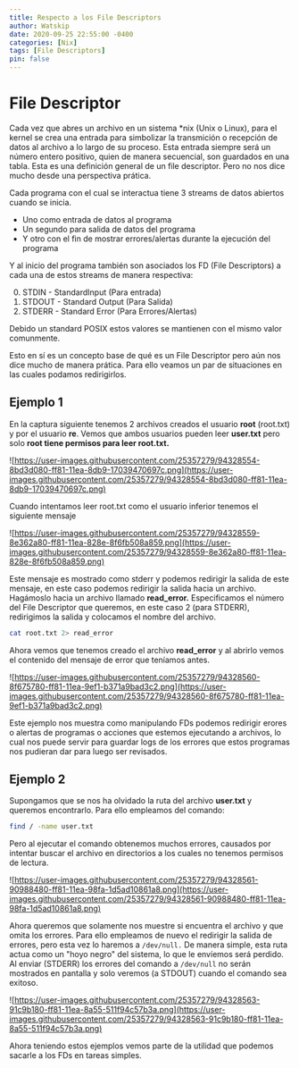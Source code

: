 ```yaml
---
title: Respecto a los File Descriptors
author: Watskip
date: 2020-09-25 22:55:00 -0400
categories: [Nix]
tags: [File Descriptors]
pin: false
---
```




# File Descriptor

Cada vez que abres un archivo en un sistema *nix (Unix o Linux), para el kernel se crea una entrada para simbolizar la transmición o recepción de datos al archivo a lo largo de su proceso. Esta entrada siempre será un número entero positivo, quien de manera secuencial, son guardados en una tabla. Esta es una definición general de un file descriptor. Pero no nos dice mucho desde una perspectiva prática.

Cada programa con el cual se interactua tiene 3 streams de datos abiertos cuando se inicia. 

* Uno como entrada de datos al programa 
* Un segundo para salida de datos del programa
* Y otro con el fin de mostrar errores/alertas durante la ejecución del programa

Y al inicio del programa también son asociados los FD (File Descriptors) a cada una de estos streams de manera respectiva:

0. STDIN - StandardInput (Para entrada)
1. STDOUT - Standard Output (Para Salida)
2. STDERR - Standard Error (Para Errores/Alertas)

Debido un standard POSIX estos valores se mantienen con el mismo valor comunmente.

Esto en sí es un concepto base de qué es un File Descriptor pero aún nos dice mucho de manera prática. Para ello veamos un par de situaciones en las cuales podamos redirigirlos.

## Ejemplo 1

En la captura siguiente tenemos 2 archivos creados el usuario **root** (root.txt) y por el usuario **re**. Vemos que ambos usuarios pueden leer **user.txt** pero solo **root tiene permisos para leer root.txt.**

![https://user-images.githubusercontent.com/25357279/94328554-8bd3d080-ff81-11ea-8db9-17039470697c.png](https://user-images.githubusercontent.com/25357279/94328554-8bd3d080-ff81-11ea-8db9-17039470697c.png)

Cuando intentamos leer root.txt como el usuario inferior tenemos el siguiente mensaje

![https://user-images.githubusercontent.com/25357279/94328559-8e362a80-ff81-11ea-828e-8f6fb508a859.png](https://user-images.githubusercontent.com/25357279/94328559-8e362a80-ff81-11ea-828e-8f6fb508a859.png)

Este mensaje es mostrado como stderr y podemos redirigir la salida de este mensaje, en este caso podemos redirigir la salida hacia un archivo. Hagámoslo hacia un archivo llamado **read_error.** Especificamos el número del File Descriptor que queremos, en este caso 2 (para STDERR), redirigimos la salida y colocamos el nombre del archivo.

```bash
cat root.txt 2> read_error
```

Ahora vemos que tenemos creado el archivo **read_error**  y al abrirlo vemos el contenido del mensaje de error que teníamos antes.

![https://user-images.githubusercontent.com/25357279/94328560-8f675780-ff81-11ea-9ef1-b371a9bad3c2.png](https://user-images.githubusercontent.com/25357279/94328560-8f675780-ff81-11ea-9ef1-b371a9bad3c2.png)

Este ejemplo nos muestra como manipulando FDs podemos redirigir erores o alertas de programas o acciones que estemos ejecutando a archivos, lo cual nos puede servir para guardar logs de los errores que estos programas nos pudieran dar para luego ser revisados.

## Ejemplo 2

Supongamos que se nos ha olvidado la ruta del archivo **user.txt** y queremos encontrarlo. Para ello empleamos del comando:

```bash
find / -name user.txt
```

Pero al ejecutar el comando obtenemos muchos errores, causados por intentar buscar el archivo en directorios a los cuales no tenemos permisos de lectura.

![https://user-images.githubusercontent.com/25357279/94328561-90988480-ff81-11ea-98fa-1d5ad10861a8.png](https://user-images.githubusercontent.com/25357279/94328561-90988480-ff81-11ea-98fa-1d5ad10861a8.png)

Ahora queremos que solamente nos muestre si encuentra el archivo y que omita los errores. Para ello empleamos de nuevo el redirigir la salida de errores, pero esta vez lo haremos a  `/dev/null.`
De manera simple, esta ruta actua como un "hoyo negro" del sistema, lo que le envíemos será perdido. Al enviar (STDERR) los errores del comando a `/dev/null` no serán mostrados en pantalla y solo veremos (a STDOUT) cuando el comando sea exitoso.

![https://user-images.githubusercontent.com/25357279/94328563-91c9b180-ff81-11ea-8a55-511f94c57b3a.png](https://user-images.githubusercontent.com/25357279/94328563-91c9b180-ff81-11ea-8a55-511f94c57b3a.png)


Ahora teniendo estos ejemplos vemos parte de la utilidad que podemos sacarle a los FDs en tareas simples.
